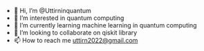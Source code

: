 - 👋 Hi, I’m @Uttirninquantum
- 👀 I’m interested in quantum computing 
- 🌱 I’m currently learning machine learning in quantum computing
- 💞️ I’m looking to collaborate on qiskit library
- 📫 How to reach me uttirn2022@gmail.com 

<!---
Uttirninquantum/Uttirninquantum is a ✨ special ✨ repository because its `README.md` (this file) appears on your GitHub profile.
You can click the Preview link to take a look at your changes.
--->
